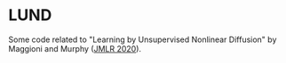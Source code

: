 # LUND
Some code related to "Learning by Unsupervised Nonlinear Diffusion" by Maggioni and Murphy ([JMLR 2020](https://www.jmlr.org/papers/volume20/18-873/18-873.pdf)).
